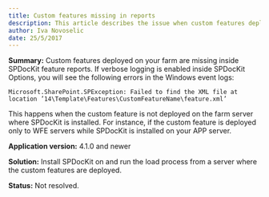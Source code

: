 ```yaml
---
title: Custom features missing in reports
description: This article describes the issue when custom features deployed on your farm are missing inside SPDocKit feature reports.
author: Iva Novoselic  
date: 25/5/2017
---
```


__Summary:__ Custom features deployed on your farm are missing inside SPDocKit feature reports. If verbose logging is enabled inside SPDocKit Options, you will see the following errors in the Windows event logs:

`Microsoft.SharePoint.SPException: Failed to find the XML file at location ’14\Template\Features\CustomFeatureName\feature.xml’`

This happens when the custom feature is not deployed on the farm server where SPDocKit is installed. For instance, if the custom feature is deployed only to WFE servers while SPDocKit is installed on your APP server.

__Application version:__ 4.1.0 and newer

__Solution:__ Install SPDocKit on and run the load process from a server where the custom features are deployed.

__Status:__ Not resolved.